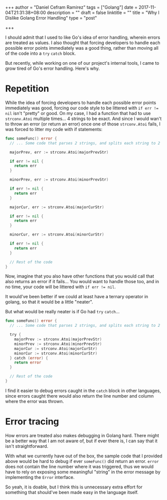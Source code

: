+++
author = "Daniel Cefram Ramirez"
tags = ["Golang"]
date = 2017-11-04T21:31:38+08:00
description = ""
draft = false
linktitle = ""
title = "Why I Dislike Golang Error Handling"
type = "post"

+++

I should admit that I used to like Go's idea of error handling, wherein errors are treated as values.
I also thought that forcing developers to handle each possible error points immediately
was a good thing, rather than moving all of the code into a `try` `catch` block.

But recently, while working on one of our project's internal tools, I came to grow tired of Go's
error handling. Here's why.

# Repetition

While the idea of forcing developers to handle each possible error points immediately was good,
forcing our code style to be littered with `if err != nil` isn't "pretty" or good. On my case, I had
a function that had to use `strconv.Atoi` multiple times... 4 strings to be exact. And since I would
wan't to throw an error (or return an error) once one of those `strconv.Atoi` fails, I was forced to
litter my code with if statements:

```go
func someFunc() error {
  // ... Some code that parses 2 strings, and splits each string to 2

  majorPrev, err := strconv.Atoi(majorPrevStr)

  if err != nil {
    return err
  }

  minorPrev, err := strconv.Atoi(minorPrevStr)

  if err != nil {
    return err
  }

  majorCur, err := strconv.Atoi(majorCurStr)

  if err != nil {
    return err
  }

  minorCur, err := strconv.Atoi(minorCurStr)

  if err != nil {
    return err
  }

  // Rest of the code
}
```

Now, imagine that you also have other functions that you would call that also returns an error if it
fails... You would want to handle those too, and in no time, your code will be littered with
`if err != nil`.

It would've been better if we could at least have a ternary operator in golang, so that it would
be a little "neater".

But what would be really neater is if Go had `try` `catch`...

```go
func someFunc() error {
  // ... Some code that parses 2 strings, and splits each string to 2

  try {
    majorPrev := strconv.Atoi(majorPrevStr)
    minorPrev := strconv.Atoi(minorPrevStr)
    majorCur := strconv.Atoi(majorCurStr)
    minorCur := strconv.Atoi(minorCurStr)
  } catch (error) {
    return error
  }

  // Rest of the code
}
```

I find it easier to debug errors caught in the `catch` block in other languages, since errors caught
there would also return the line number and column where the error was thrown.

# Error tracing

How errors are treated also makes debugging in Golang hard. There might be a better way that I am
not aware of, but if ever there is, I can say that it isn't straightforward.

With what we currently have out of the box, the sample code that I provided above would be hard to
debug if ever `someFunc()` did return an error. `error` does not contain the line number where it
was triggered, thus we would have to rely on exposing some meaningful "string" in the error message
by implementing the `Error` interface.

So yeah, it is doable, but I think this is unnecessary extra effort for something that should've
been made easy in the language itself.